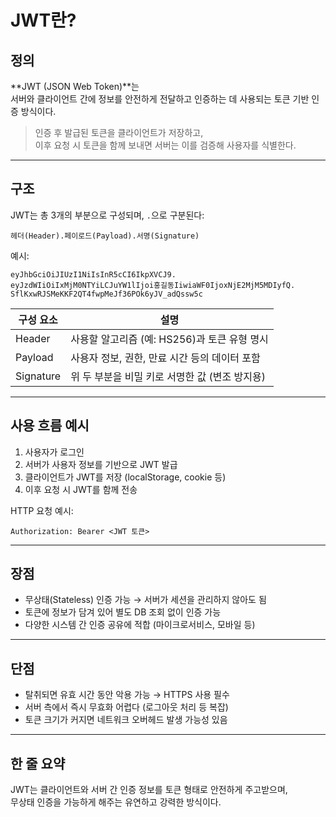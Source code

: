 # JWT란?

## 정의

**JWT (JSON Web Token)**는  
서버와 클라이언트 간에 정보를 안전하게 전달하고 인증하는 데 사용되는 토큰 기반 인증 방식이다.

> 인증 후 발급된 토큰을 클라이언트가 저장하고,  
> 이후 요청 시 토큰을 함께 보내면 서버는 이를 검증해 사용자를 식별한다.

---

## 구조

JWT는 총 3개의 부분으로 구성되며, `.`으로 구분된다:

```
헤더(Header).페이로드(Payload).서명(Signature)
```

예시:
```
eyJhbGciOiJIUzI1NiIsInR5cCI6IkpXVCJ9.
eyJzdWIiOiIxMjM0NTYiLCJuYW1lIjoi홍길동IiwiaWF0IjoxNjE2MjM5MDIyfQ.
SflKxwRJSMeKKF2QT4fwpMeJf36POk6yJV_adQssw5c
```

| 구성 요소 | 설명 |
| --- | --- |
| Header | 사용할 알고리즘 (예: HS256)과 토큰 유형 명시 |
| Payload | 사용자 정보, 권한, 만료 시간 등의 데이터 포함 |
| Signature | 위 두 부분을 비밀 키로 서명한 값 (변조 방지용) |

---

## 사용 흐름 예시

1. 사용자가 로그인
2. 서버가 사용자 정보를 기반으로 JWT 발급
3. 클라이언트가 JWT를 저장 (localStorage, cookie 등)
4. 이후 요청 시 JWT를 함께 전송

HTTP 요청 예시:
```
Authorization: Bearer <JWT 토큰>
```

---

## 장점

- 무상태(Stateless) 인증 가능 → 서버가 세션을 관리하지 않아도 됨
- 토큰에 정보가 담겨 있어 별도 DB 조회 없이 인증 가능
- 다양한 시스템 간 인증 공유에 적합 (마이크로서비스, 모바일 등)

---

## 단점

- 탈취되면 유효 시간 동안 악용 가능 → HTTPS 사용 필수
- 서버 측에서 즉시 무효화 어렵다 (로그아웃 처리 등 복잡)
- 토큰 크기가 커지면 네트워크 오버헤드 발생 가능성 있음

---

## 한 줄 요약

JWT는 클라이언트와 서버 간 인증 정보를 토큰 형태로 안전하게 주고받으며,  
무상태 인증을 가능하게 해주는 유연하고 강력한 방식이다.
